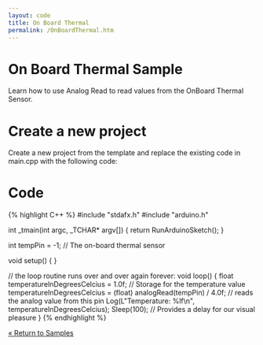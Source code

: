 ```yaml
---
layout: code
title: On Board Thermal
permalink: /OnBoardThermal.htm
---
```

# On Board Thermal Sample
Learn how to use Analog Read to read values from the OnBoard Thermal Sensor.

# Create a new project
Create a new project from the template and replace the existing code in main.cpp with the following code:

# Code

{% highlight C++ %}
#include "stdafx.h"
#include "arduino.h"

int _tmain(int argc, _TCHAR* argv[])
{
  return RunArduinoSketch();
}

int tempPin = -1; // The on-board thermal sensor

void setup()
{
}

// the loop routine runs over and over again forever:
void loop()
{
  float temperatureInDegreesCelcius = 1.0f;	// Storage for the temperature value
  temperatureInDegreesCelcius = (float) analogRead(tempPin) / 4.0f;	// reads the analog value from this pin
  Log(L"Temperature: %lf\n", temperatureInDegreesCelcius);
  Sleep(100);		// Provides a delay for our visual pleasure
}
{% endhighlight %}

[&laquo; Return to Samples](SampleApps.htm)
